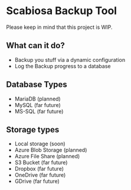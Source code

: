# Scabiosa Backup Tool

Please keep in mind that this project is WIP.

## What can it do?
- Backup you stuff via a dynamic configuration
- Log the Backup progress to a database


## Database Types
- MariaDB (planned)
- MySQL (far future)
- MS-SQL (far future)


## Storage types
- Local storage (soon)
- Azure Blob Storage (planned)
- Azure File Share (planned)
- S3 Bucket (far future)
- Dropbox (far future)
- OneDrive (far future)
- GDrive (far future)
